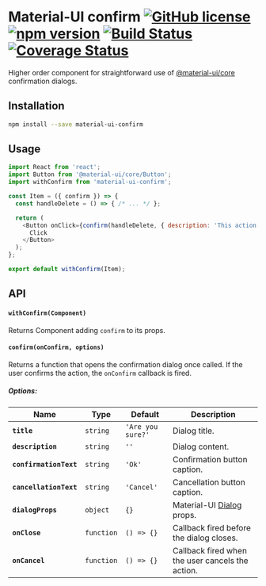 # Material-UI confirm [![GitHub license](https://img.shields.io/badge/license-MIT-blue.svg)](https://github.com/jonatanklosko/material-ui-confirm/blob/master/LICENSE) [![npm version](https://img.shields.io/npm/v/material-ui-confirm.svg)](https://www.npmjs.com/package/material-ui-confirm) [![Build Status](https://travis-ci.org/jonatanklosko/material-ui-confirm.svg?branch=master)](https://travis-ci.org/jonatanklosko/material-ui-confirm) [![Coverage Status](https://coveralls.io/repos/github/jonatanklosko/material-ui-confirm/badge.svg?branch=master)](https://coveralls.io/github/jonatanklosko/material-ui-confirm?branch=master)

Higher order component for straightforward use of [@material-ui/core](https://material-ui.com/) confirmation dialogs.

## Installation

```sh
npm install --save material-ui-confirm
```

## Usage

```js
import React from 'react';
import Button from '@material-ui/core/Button';
import withConfirm from 'material-ui-confirm';

const Item = ({ confirm }) => {
  const handleDelete = () => { /* ... */ };

  return (
    <Button onClick={confirm(handleDelete, { description: 'This action is permanent!' })}>
      Click
    </Button>
  );
};

export default withConfirm(Item);
```

## API

#### `withConfirm(Component)`
Returns Component adding `confirm` to its props.

#### `confirm(onConfirm, options)`
Returns a function that opens the confirmation dialog once called.
If the user confirms the action, the `onConfirm` callback is fired.

##### Options:

| Name | Type | Default | Description |
| ---- | ---- | ------- | ----------- |
| **`title`** | `string` | `'Are you sure?'` | Dialog title. |
| **`description`** | `string` | `''` | Dialog content. |
| **`confirmationText`** | `string` | `'Ok'` | Confirmation button caption. |
| **`cancellationText`** | `string` | `'Cancel'` | Cancellation button caption. |
| **`dialogProps`** | `object` | `{}` | Material-UI [Dialog](https://material-ui.com/api/dialog/#props) props. |
| **`onClose`** | `function` | `() => {}` | Callback fired before the dialog closes. |
| **`onCancel`** | `function` | `() => {}` | Callback fired when the user cancels the action. |
